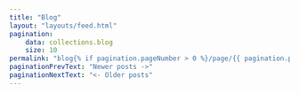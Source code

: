 ```yaml
---
title: "Blog"
layout: "layouts/feed.html"
pagination:
    data: collections.blog
    size: 10
permalink: "blog{% if pagination.pageNumber > 0 %}/page/{{ pagination.pageNumber }}{% endif %}/index.html"
paginationPrevText: "Newer posts ->"
paginationNextText: "<- Older posts"
---
```

